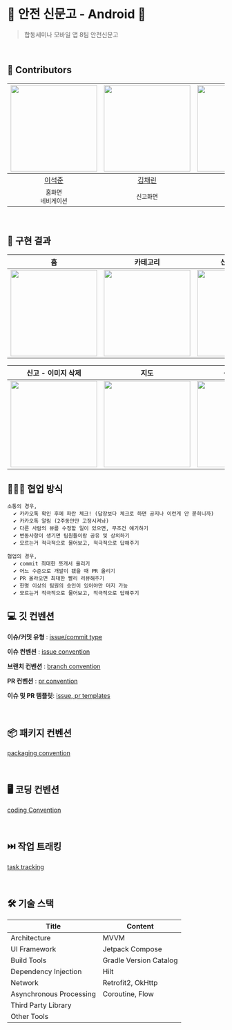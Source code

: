 # 🦺 안전 신문고 - Android 🦺
> 합동세미나 모바일 앱 8팀 안전신문고
<p>

<br>

## 👷 Contributors
| <img src="https://avatars.githubusercontent.com/u/101652649?v=4" width = "200"/> | <img src="https://avatars.githubusercontent.com/u/89915076?v=4" width = "200" /> | <img src="https://avatars.githubusercontent.com/u/63749140?v=4" width = "200"/> | <img src="https://avatars.githubusercontent.com/u/182846193?v=4" width = "200"/> | 
|:-------------------------------------------------------------------------------:|:--------------------------------------------------------------------------------:|:--------------------------------------------------------------------------------:|:--------------------------------------------------------------------------------:|
|                      [이석준](https://github.com/boiledEgg-s)                      |                        [김채린](https://github.com/chrin05)                        |                       [이황근](https://github.com/yihwanggeun)                        |                       [장재원](https://github.com/jangsjw)                        |
| `홈화면` <br> `네비게이션` | `신고화면` | `갤러리화면` <br> `지도화면` | `카테고리 화면` <br> `다이얼로그` |

<br>

## 📱 구현 결과

| 홈 | 카테고리 | 신고 - 이미지 | 갤러리 | 
|:----------------:|:----------------:|:----------------:|:----------------:|
| <img src="https://github.com/user-attachments/assets/64c6f2d5-b770-467e-b722-0c9bb94dd52e" width="200"/> | <img src="https://github.com/user-attachments/assets/05f8e936-c9d0-46b7-828a-bbfcccc6919a" width="200"/> | <img src="https://github.com/user-attachments/assets/b96afc39-86b6-44af-8c6e-34263fdb2c3d" width="200"/> | <img src="https://github.com/user-attachments/assets/655fe326-8c25-4f0a-aa5c-9c7308007cf2" width="200"/> |

| 신고 - 이미지 삭제  | 지도 | 신고 - 제출 | 신고 - 뒤로가기 | 
|:----------------:|:----------------:|:----------------:|:----------------:|
| <img src="https://github.com/user-attachments/assets/3753e848-a8aa-47c5-9f86-abbe1e303057" width="200"/> | <img src="https://github.com/user-attachments/assets/4f79d632-363f-4774-8d51-20b2b111de54" width="200"/> | <img src="https://github.com/user-attachments/assets/8dd9643f-c967-4ad0-a600-85d4a52e831b" width="200"/> | <img src="https://github.com/user-attachments/assets/247eb2e2-e7e5-43b9-968d-e02e0b053cb0" width="200"/> |


## 🧑‍🤝‍🧑 협업 방식
```
소통의 경우,
  ✔️ 카카오톡 확인 후에 파란 체크! (답장보다 체크로 하면 공지나 이런게 안 묻히니까)
  ✔️ 카카오톡 알림 (2주동안만 고정시켜놔)
  ✔️ 다른 사람의 뷰를 수정할 일이 있으면, 무조건 얘기하기
  ✔️ 변동사항이 생기면 팀원들이랑 공유 및 상의하기
  ✔️ 모르는거 적극적으로 물어보고, 적극적으로 답해주기

협업의 경우,
  ✔️ commit 최대한 쪼개서 올리기
  ✔️ 어느 수준으로 개발이 됐을 때 PR 올리기
  ✔️ PR 올라오면 최대한 빨리 리뷰해주기
  ✔️ 한명 이상의 팀원의 승인이 있어야만 머지 가능
  ✔️ 모르는거 적극적으로 물어보고, 적극적으로 답해주기
```
  
## 💻 깃 컨벤션

**이슈/커밋 유형** : [issue/commit type](https://www.notion.so/Github-Convention-13e831ec896b80209f0cc07823db84e3?pvs=4#13e831ec896b806b9e35cc6dd82bbafa)
  
**이슈 컨벤션** : [issue convention](https://www.notion.so/Github-Convention-13e831ec896b80209f0cc07823db84e3?pvs=4#13e831ec896b800b9223dee66ebd1d4c)
  
**브랜치 컨벤션** : [branch convention](https://www.notion.so/Github-Convention-13e831ec896b80209f0cc07823db84e3?pvs=4#13e831ec896b80019fe2c7263ac3cf84)
  
**PR 컨벤션** : [pr convention](https://www.notion.so/Github-Convention-13e831ec896b80209f0cc07823db84e3?pvs=4#13e831ec896b8077b111cd5d5696c8c4)
  
**이슈 및 PR 템플릿**: [issue, pr templates](https://respected-buckaroo-144.notion.site/Github-Templates-13e831ec896b801c82bdc7d2a9dc455a?pvs=4)

<br>

## 📦 패키지 컨벤션
[packaging convention](https://www.notion.so/Packaging-Convention-13e831ec896b80339715d307a675395c)

<br>

## 🖥️ 코딩 컨벤션
[coding Convention](https://www.notion.so/Naming-Convention-13e831ec896b8017bbfecccfabf37bcc?pvs=4)
 
<br>


## ⏭️ 작업 트래킹

[task tracking](https://www.notion.so/13e831ec896b80aaafe7e978b7dd4158?pvs=4)

<br>

## 🛠️ 기술 스택
| Title | Content |
| ------------ | -------------------------- |
| Architecture | MVVM |
| UI Framework  | Jetpack Compose  |
| Build Tools  | Gradle Version Catalog |
| Dependency Injection | Hilt  |
| Network | Retrofit2, OkHttp  |
| Asynchronous Processing | Coroutine, Flow |
| Third Party Library |   |
| Other Tools |   |\

</p>
